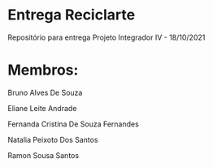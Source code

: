 # Entrega Reciclarte

Repositório para entrega Projeto Integrador IV - 18/10/2021

# Membros:

Bruno Alves De Souza

Eliane Leite Andrade

Fernanda Cristina De Souza Fernandes

Natalia Peixoto Dos Santos

Ramon Sousa Santos
